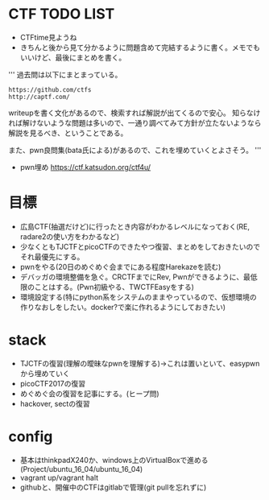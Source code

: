 # CTF TODO LIST
- CTFtime見ようね
- きちんと後から見て分かるように問題含めて完結するように書く。メモでもいいけど、最後にまとめを書く。

'''
過去問は以下にまとまっている。

    https://github.com/ctfs
    http://captf.com/

writeupを書く文化があるので、検索すれば解説が出てくるので安心。 知らなければ解けないような問題は多いので、一通り調べてみて方針が立たないようなら解説を見るべき、ということである。

また、pwn良問集(bata氏による)があるので、これを埋めていくとよさそう。
'''
- pwn埋め https://ctf.katsudon.org/ctf4u/

# 目標
- 広島CTF(抽選だけど)に行ったとき内容がわかるレベルになっておく(RE, radare2の使い方をわかるなど)
- 少なくともTJCTFとpicoCTFのできたやつ復習、まとめをしておきたいのでそれ最優先にする。
- pwnをやる(20日のめぐめぐ会までにある程度Harekazeを読む)
- デバッガの環境整備を急ぐ。CRCTFまでにRev, Pwnができるように、最低限のことはする。(Pwn初級やる、TWCTFEasyをする)
- 環境設定する(特にpython系をシステムのままやっているので、仮想環境の作りなおしをしたい。docker?で楽に作れるようにしておきたい)

# stack
- TJCTFの復習(理解の曖昧なpwnを理解する)→これは置いといて、easypwnから埋めていく
- picoCTF2017の復習
- めぐめぐ会の復習を記事にする。(ヒープ問)
- hackover, sectの復習

# config
- 基本はthinkpadX240か、windows上のVirtualBoxで進める(Project/ubuntu_16_04/ubuntu_16_04)
- vagrant up/vagrant halt
- githubと、開催中のCTFはgitlabで管理(git pullを忘れずに)